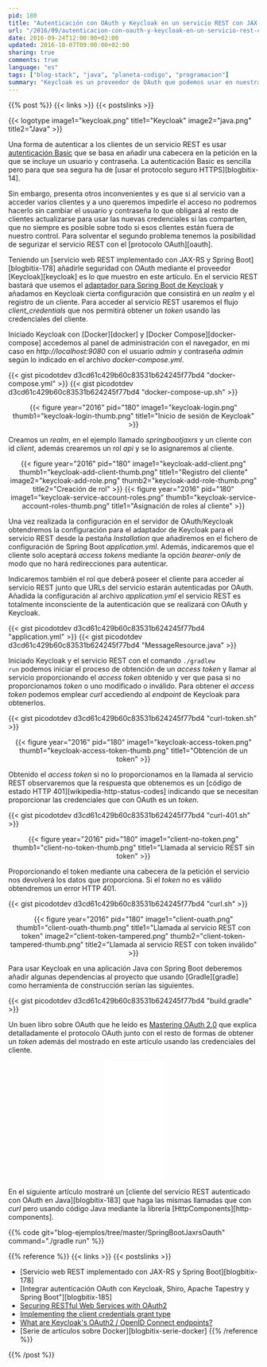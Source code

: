 ```yaml
---
pid: 180
title: "Autenticación con OAuth y Keycloak en un servicio REST con JAX-RS y Spring Boot"
url: "/2016/09/autenticacion-con-oauth-y-keycloak-en-un-servicio-rest-con-jax-rs-y-spring-boot/"
date: 2016-09-24T12:00:00+02:00
updated: 2016-10-07T09:00:00+02:00
sharing: true
comments: true
language: "es"
tags: ["blog-stack", "java", "planeta-codigo", "programacion"]
summary: "Keycloak es un proveedor de OAuth que podemos usar en nuestras aplicaciones y servicios para proporcionar autenticación, autorización, SSO y también añadir seguridad a los servicios REST que desarrollemos como muestro en este artículo. OAuth tiene varias ventajas sobre usar autenticación _Basic_."
---
```


{{% post %}}
{{< links >}}
{{< postslinks >}}

{{< logotype image1="keycloak.png" title1="Keycloak" image2="java.png" title2="Java" >}}

Una forma de autenticar a los clientes de un servicio REST es usar [autenticación Basic](https://en.wikipedia.org/wiki/Basic_access_authentication) que se basa en añadir una cabecera en la petición en la que se incluye un usuario y contraseña. La autenticación Basic es sencilla pero para que sea segura ha de [usar el protocolo seguro HTTPS][blogbitix-14].

Sin embargo, presenta otros inconvenientes y es que si al servicio van a acceder varios clientes y a uno queremos impedirle el acceso no podremos hacerlo sin cambiar el usuario y contraseña lo que obligará al resto de clientes actualizarse para usar las nuevas credenciales si las comparten, que no siempre es posible sobre todo si esos clientes están fuera de nuestro control. Para solventar el segundo problema tenemos la posibilidad de segurizar el servicio REST con el [protocolo OAuth][oauth].

Teniendo un [servicio web REST implementado con JAX-RS y Spring Boot][blogbitix-178] añadirle seguridad con OAuth mediante el proveedor [Keycloak][keycloak] es lo que muestro en este artículo. En el servicio REST bastará que usemos el [adaptador para Spring Boot de Keycloak](https://keycloak.gitbooks.io/securing-client-applications-guide/content/v/latest/topics/oidc/java/java-adapters.html) y añadamos en Keycloak cierta configuración que consistirá en un _realm_ y el registro de un cliente. Para acceder al servicio REST usaremos el flujo _client\_credentials_ que nos permitirá obtener un _token_ usando las credenciales del cliente.

Iniciado Keycloak con [Docker][docker] y [Docker Compose][docker-compose] accedemos al panel de administración con el navegador, en mi caso en _http://localhost:9080_ con el usuario _admin_ y contraseña _admin_ según lo indicado en el archivo _docker-compose.yml_.

{{< gist picodotdev d3cd61c429b60c83531b624245f77bd4 "docker-compose.yml" >}}
{{< gist picodotdev d3cd61c429b60c83531b624245f77bd4 "docker-compose-up.sh" >}}

<div class="media" style="text-align: center;">
    {{< figure year="2016" pid="180"
        image1="keycloak-login.png" thumb1="keycloak-login-thumb.png" title1="Inicio de sesión de Keycloak" >}}
</div>

Creamos un _realm_, en el ejemplo llamado _springbootjaxrs_ y un cliente con id _client_, además crearemos un rol _api_ y se lo asignaremos al cliente.

<div class="media" style="text-align: center;">
    {{< figure year="2016" pid="180"
        image1="keycloak-add-client.png" thumb1="keycloak-add-client-thumb.png" title1="Registro del cliente"
        image2="keycloak-add-role.png" thumb2="keycloak-add-role-thumb.png" title2="Creación de rol" >}}
    {{< figure year="2016" pid="180"
        image1="keycloak-service-account-roles.png" thumb1="keycloak-service-account-roles-thumb.png" title1="Asignación de roles al cliente" >}}
</div>

Una vez realizada la configuración en el servidor de OAuth/Keycloak obtendremos la configuración para el adaptador de Keycloak para el servicio REST desde la pestaña _Installation_ que añadiremos en el fichero de configuración de Spring Boot _application.yml_. Además, indicaremos que el cliente solo aceptará _access tokens_ mediante la opción _bearer-only_ de modo que no hará redirecciones para autenticar.

Indicaremos también el rol que deberá poseer el cliente para acceder al servicio REST junto que URLs del servicio estarán autenticadas por OAuth. Añadida la configuración al archivo _application.yml_ el servicio REST es totalmente inconsciente de la autenticación que se realizará con OAuth y Keycloak.

{{< gist picodotdev d3cd61c429b60c83531b624245f77bd4 "application.yml" >}}
{{< gist picodotdev d3cd61c429b60c83531b624245f77bd4 "MessageResource.java" >}}

Iniciado Keycloak y el servicio REST con el comando <code>./gradlew run</code> podemos iniciar el proceso de obtención de un _access token_ y llamar al servicio proporcionando el _access token_ obtenido y ver que pasa si no proporcionamos _token_ o uno modificado o inválido. Para obtener el _access token_ podemos emplear _curl_ accediendo al _endpoint_ de Keycloak para obtenerlos.

{{< gist picodotdev d3cd61c429b60c83531b624245f77bd4 "curl-token.sh" >}}
<div class="media" style="text-align: center;">
    {{< figure year="2016" pid="180"
        image1="keycloak-access-token.png" thumb1="keycloak-access-token-thumb.png" title1="Obtención de un token" >}}
</div>

Obtenido el _access token_ si no lo proporcionamos en la llamada al servicio REST observaremos que la respuesta que obtenemos es un [código de estado HTTP 401][wikipedia-http-status-codes] indicando que se necesitan proporcionar las credenciales que con OAuth es un _token_.

{{< gist picodotdev d3cd61c429b60c83531b624245f77bd4 "curl-401.sh" >}}
<div class="media" style="text-align: center;">
    {{< figure year="2016" pid="180"
        image1="client-no-token.png" thumb1="client-no-token-thumb.png" title1="Llamada al servicio REST sin token" >}}
</div>

Proporcionando el token mediante una cabecera de la petición el servicio nos devolverá los datos que proporciona. Si el _token_ no es válido obtendremos un error HTTP 401.

{{< gist picodotdev d3cd61c429b60c83531b624245f77bd4 "curl.sh" >}}
<div class="media" style="text-align: center;">
    {{< figure year="2016" pid="180"
        image1="client-ouath.png" thumb1="client-ouath-thumb.png" title1="Llamada al servicio REST con token"
        image2="client-token-tampered.png" thumb2="client-token-tampered-thumb.png" title2="Llamada al servicio REST con token inválido" >}}
</div>

Para usar Keycloak en una aplicación Java con Spring Boot deberemos añadir algunas dependencias al proyecto que usando [Gradle][gradle] como herramienta de construcción serían las siguientes.

{{< gist picodotdev d3cd61c429b60c83531b624245f77bd4 "build.gradle" >}}

Un buen libro sobre OAuth que he leído es [Mastering OAuth 2.0](http://amzn.to/2cUkF9d) que explica detalladamente el protocolo OAuth junto con el resto de formas de obtener un _token_ además del mostrado en este artículo usando las credenciales del cliente.

<div class="media-amazon" style="text-align: center;">
    <iframe style="width:120px;height:240px;" marginwidth="0" marginheight="0" scrolling="no" frameborder="0" src="//rcm-eu.amazon-adsystem.com/e/cm?lt1=_blank&bc1=000000&IS2=1&bg1=FFFFFF&fc1=000000&lc1=0000FF&t=blobit-21&o=30&p=8&l=as4&m=amazon&f=ifr&ref=as_ss_li_til&asins=1784395404&linkId=726dc0d3e4914bc672e6b127da045db2&internal=1"></iframe>
</div>

En el siguiente artículo mostraré un [cliente del servicio REST autenticado con OAuth en Java][blogbitix-183] que haga las mismas llamadas que con _curl_ pero usando código Java mediante la librería [HttpComponents][http-components].

{{% code git="blog-ejemplos/tree/master/SpringBootJaxrsOauth" command="./gradle run" %}}

{{% reference %}}
{{< links >}}
{{< postslinks >}}
* [Servicio web REST implementado con JAX-RS y Spring Boot][blogbitix-178]
* [Integrar autenticación OAuth con Keycloak, Shiro, Apache Tapestry y Spring Boot"][blogbitix-185]
* [Securing RESTful Web Services with OAuth2](https://blog.pivotal.io/pivotal-cloud-foundry/products/securing-restful-web-services-with-oauth2)
* [Implementing the client credentials grant type](http://docs.apigee.com/api-services/content/oauth-20-client-credentials-grant-type)
* [What are Keycloak's OAuth2 / OpenID Connect endpoints?](http://stackoverflow.com/questions/28658735/what-are-keycloaks-oauth2-openid-connect-endpoints)
* [Serie de artículos sobre Docker][blogbitix-serie-docker]
{{% /reference %}}

{{% /post %}}
